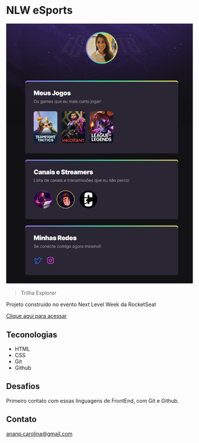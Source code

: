 # NLW eSports 

![preview](./.github/preview.png)

> Trilha Explorer

Projeto construído no evento Next Level Week da RocketSeat

[Clique aqui para acessar](https://anacarolnp.github.io/nlw)

## Teconologias

- HTML
- CSS
- Git
- Github

## Desafios
Primeiro contato com essas linguagens de FrontEnd, com Git e Github.

## Contato

ananp.carolina@gmail.com 